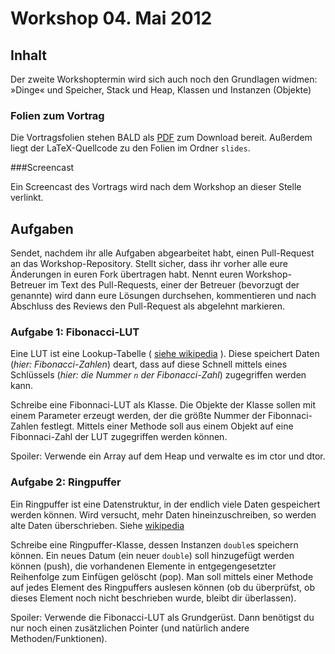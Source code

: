 # Workshop 04. Mai 2012

## Inhalt

Der zweite Workshoptermin wird sich auch noch den Grundlagen widmen: »Dinge« und Speicher, Stack und Heap, Klassen und Instanzen (Objekte)

### Folien zum Vortrag

Die Vortragsfolien stehen BALD als [PDF](URL) zum Download bereit. Außerdem liegt der LaTeX-Quellcode zu den Folien im Ordner `slides`.

###Screencast

Ein Screencast des Vortrags wird nach dem Workshop an dieser Stelle verlinkt.

## Aufgaben

Sendet, nachdem ihr alle Aufgaben abgearbeitet habt, einen Pull-Request an das Workshop-Repository. Stellt sicher, dass ihr vorher alle eure Änderungen in euren Fork übertragen habt. Nennt euren Workshop-Betreuer im Text des Pull-Requests, einer der Betreuer (bevorzugt der genannte) wird dann eure Lösungen durchsehen, kommentieren und nach Abschluss des Reviews den Pull-Request als abgelehnt markieren.


### Aufgabe 1: Fibonacci-LUT

Eine LUT ist eine Lookup-Tabelle ( [siehe wikipedia](https://de.wikipedia.org/wiki/Lookup-Tabelle) ).
Diese speichert Daten (_hier: Fibonacci-Zahlen_) deart, dass auf diese Schnell mittels eines Schlüssels (_hier: die Nummer `n` der Fibonacci-Zahl_) zugegriffen werden kann.

Schreibe eine Fibonnaci-LUT als Klasse. Die Objekte der Klasse sollen mit einem Parameter erzeugt werden, der die größte Nummer der Fibonnaci-Zahlen festlegt.
Mittels einer Methode soll aus einem Objekt auf eine Fibonnaci-Zahl der LUT zugegriffen werden können.


Spoiler:
Verwende ein Array auf dem Heap und verwalte es im ctor und dtor.


### Aufgabe 2: Ringpuffer

Ein Ringpuffer ist eine Datenstruktur, in der endlich viele Daten gespeichert werden können. Wird versucht, mehr Daten hineinzuschreiben, so werden alte Daten überschrieben.
Siehe [wikipedia](https://de.wikipedia.org/wiki/Ringpuffer#Ringpuffer)

Schreibe eine Ringpuffer-Klasse, dessen Instanzen `double`s speichern können. Ein neues Datum (ein neuer `double`) soll hinzugefügt werden können (push), die vorhandenen Elemente in entgegengesetzter Reihenfolge zum Einfügen gelöscht (pop). 
Man soll mittels einer Methode auf jedes Element des Ringpuffers auslesen können (ob du überprüfst, ob dieses Element noch nicht beschrieben wurde, bleibt dir überlassen).


Spoiler:
Verwende die Fibonacci-LUT als Grundgerüst. Dann benötigst du nur noch einen zusätzlichen Pointer (und natürlich andere Methoden/Funktionen).